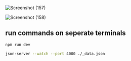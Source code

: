 
![Screenshot (157)](https://github.com/user-attachments/assets/f861a821-84ee-4465-8479-0f73e260e274)

![Screenshot (158)](https://github.com/user-attachments/assets/8591dbc9-03cd-4cd2-9222-1cc6edfec2b5)

 ## run commands  on seperate terminals
 ```bash
npm run dev

json-server --watch --port 4000 ./_data.json
```
